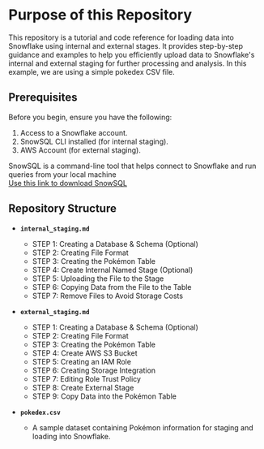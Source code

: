 # Purpose of this Repository
This repository is a tutorial and code reference for loading data into Snowflake using internal and external stages. It provides step-by-step guidance and examples to help you efficiently upload data to Snowflake's internal and external staging for further processing and analysis. In this example, we are using a simple pokedex CSV file.

## Prerequisites
Before you begin, ensure you have the following:
1. Access to a Snowflake account.
2. SnowSQL CLI installed (for internal staging).
3. AWS Account (for external staging).

SnowSQL is a command-line tool that helps connect to Snowflake and run queries from your local machine  
[Use this link to download SnowSQL](https://www.snowflake.com/en/developers/downloads/snowsql/)

## Repository Structure
- **`internal_staging.md`**
  - STEP 1: Creating a Database & Schema (Optional)
  - STEP 2: Creating File Format
  - STEP 3: Creating the Pokémon Table
  - STEP 4: Create Internal Named Stage (Optional)
  - STEP 5: Uploading the File to the Stage
  - STEP 6: Copying Data from the File to the Table
  - STEP 7: Remove Files to Avoid Storage Costs

- **`external_staging.md`**
  - STEP 1: Creating a Database & Schema (Optional)
  - STEP 2: Creating File Format
  - STEP 3: Creating the Pokémon Table
  - STEP 4: Create AWS S3 Bucket
  - STEP 5: Creating an IAM Role
  - STEP 6: Creating Storage Integration
  - STEP 7: Editing Role Trust Policy
  - STEP 8: Create External Stage
  - STEP 9: Copy Data into the Pokémon Table

- **`pokedex.csv`**
  - A sample dataset containing Pokémon information for staging and loading into Snowflake.

